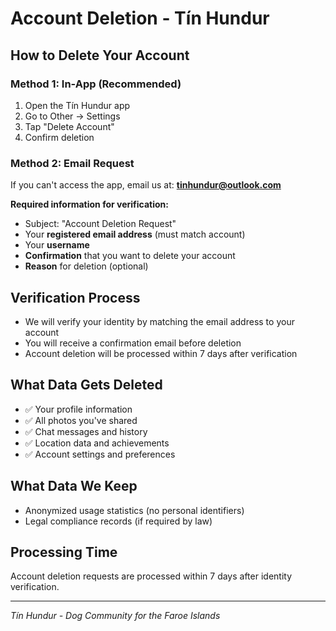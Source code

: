 # Account Deletion - Tín Hundur

## How to Delete Your Account

### Method 1: In-App (Recommended)
1. Open the Tín Hundur app
2. Go to Other → Settings
3. Tap "Delete Account"
4. Confirm deletion

### Method 2: Email Request
If you can't access the app, email us at: **tinhundur@outlook.com**

**Required information for verification:**
- Subject: "Account Deletion Request"
- Your **registered email address** (must match account)
- Your **username**
- **Confirmation** that you want to delete your account
- **Reason** for deletion (optional)

## Verification Process
- We will verify your identity by matching the email address to your account
- You will receive a confirmation email before deletion
- Account deletion will be processed within 7 days after verification

## What Data Gets Deleted
- ✅ Your profile information
- ✅ All photos you've shared
- ✅ Chat messages and history
- ✅ Location data and achievements
- ✅ Account settings and preferences

## What Data We Keep
- Anonymized usage statistics (no personal identifiers)
- Legal compliance records (if required by law)

## Processing Time
Account deletion requests are processed within 7 days after identity verification.

---
*Tín Hundur - Dog Community for the Faroe Islands*

